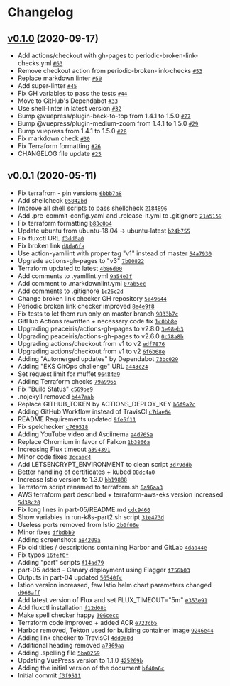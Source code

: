 # Changelog

## [v0.1.0](https://github.com/ruzickap/k8s-flagger-istio-flux/compare/v0.0.1...v0.1.0) (2020-09-17)

- Add actions/checkout with gh-pages to periodic-broken-link-checks.yml [`#63`](https://github.com/ruzickap/k8s-flagger-istio-flux/pull/63)
- Remove checkout action from periodic-broken-link-checks [`#53`](https://github.com/ruzickap/k8s-flagger-istio-flux/pull/53)
- Replace markdown linter [`#50`](https://github.com/ruzickap/k8s-flagger-istio-flux/pull/50)
- Add super-linter [`#45`](https://github.com/ruzickap/k8s-flagger-istio-flux/pull/45)
- Fix GH variables to pass the tests [`#44`](https://github.com/ruzickap/k8s-flagger-istio-flux/pull/44)
- Move to GitHub's Dependabot [`#33`](https://github.com/ruzickap/k8s-flagger-istio-flux/pull/33)
- Use shell-linter in latest version [`#32`](https://github.com/ruzickap/k8s-flagger-istio-flux/pull/32)
- Bump @vuepress/plugin-back-to-top from 1.4.1 to 1.5.0 [`#27`](https://github.com/ruzickap/k8s-flagger-istio-flux/pull/27)
- Bump @vuepress/plugin-medium-zoom from 1.4.1 to 1.5.0 [`#29`](https://github.com/ruzickap/k8s-flagger-istio-flux/pull/29)
- Bump vuepress from 1.4.1 to 1.5.0 [`#28`](https://github.com/ruzickap/k8s-flagger-istio-flux/pull/28)
- Fix markdown check [`#30`](https://github.com/ruzickap/k8s-flagger-istio-flux/pull/30)
- Fix Terraform formatting [`#26`](https://github.com/ruzickap/k8s-flagger-istio-flux/pull/26)
- CHANGELOG file update [`#25`](https://github.com/ruzickap/k8s-flagger-istio-flux/pull/25)

## v0.0.1 (2020-05-11)

- Fix terrafrom - pin versions [`6bbb7a8`](https://github.com/ruzickap/k8s-flagger-istio-flux/commit/6bbb7a8bcd1df530510cb995594f60e974ac3d4b)
- Add shellcheck [`05842bd`](https://github.com/ruzickap/k8s-flagger-istio-flux/commit/05842bd6b62f5111c979c495a8e8ffb0b838845a)
- Improve all shell scripts to pass shellcheck [`2184896`](https://github.com/ruzickap/k8s-flagger-istio-flux/commit/2184896b311ccc0d4c1d49f2baa24bc767d59858)
- Add .pre-commit-config.yaml and .release-it.yml to .gitignore [`21a5159`](https://github.com/ruzickap/k8s-flagger-istio-flux/commit/21a51599de47869992abd30e79928f8abb76cd26)
- Fix terraform formatting [`b83c0b4`](https://github.com/ruzickap/k8s-flagger-istio-flux/commit/b83c0b427b0b0cd8d3ec5f1e28c8dc4e4c0ef517)
- Update ubuntu from ubuntu-18.04 -&gt; ubuntu-latest [`b24b755`](https://github.com/ruzickap/k8s-flagger-istio-flux/commit/b24b755d66c76de4c0d770381b62f78b8ad7fa1e)
- Fix fluxctl URL [`f3dd0a0`](https://github.com/ruzickap/k8s-flagger-istio-flux/commit/f3dd0a0689f103fc7baf1d39a8e8eab34586ba44)
- Fix broken link [`d8da6fa`](https://github.com/ruzickap/k8s-flagger-istio-flux/commit/d8da6fa1f9820df0af454f5877b692f9402353e4)
- Use action-yamllint with proper tag "v1" instead of master [`54a7930`](https://github.com/ruzickap/k8s-flagger-istio-flux/commit/54a79308a4483420f3ba62e51155f544600037b9)
- Upgrade actions-gh-pages to "v3" [`7b00822`](https://github.com/ruzickap/k8s-flagger-istio-flux/commit/7b008228915896e0ec2f6fc9192eba6ee196a115)
- Terraform updated to latest [`4b86d00`](https://github.com/ruzickap/k8s-flagger-istio-flux/commit/4b86d0045477e3de085d3a37599ee134bb1f5554)
- Add comments to .yamllint.yml [`9a54e3f`](https://github.com/ruzickap/k8s-flagger-istio-flux/commit/9a54e3fdbc4586da9fed1a964cf078c80c15c2c4)
- Add comment to .markdownlint.yml [`07ab5ec`](https://github.com/ruzickap/k8s-flagger-istio-flux/commit/07ab5ec86d2eae458660d99df3ccef2809a2ff48)
- Add comments to .gitignore [`1c26c2d`](https://github.com/ruzickap/k8s-flagger-istio-flux/commit/1c26c2d94138a3900ad8398ea3b3e551bf398237)
- Change broken link checker GH repository [`5e49644`](https://github.com/ruzickap/k8s-flagger-istio-flux/commit/5e496449ade0e78ef8a4ad04cb07f0f0730826ab)
- Periodic broken link checker improved [`8e4e9f8`](https://github.com/ruzickap/k8s-flagger-istio-flux/commit/8e4e9f804869a7fa69816c4d22535088f1ea41ff)
- Fix tests to let them run only on master branch [`9833b7c`](https://github.com/ruzickap/k8s-flagger-istio-flux/commit/9833b7c49f679c331663b51525ccb0da7e38cd63)
- GitHub Actions rewritten + necessary code fix [`1c0bb8e`](https://github.com/ruzickap/k8s-flagger-istio-flux/commit/1c0bb8e204ff72e229a0bba5276647ec3ba1f64c)
- Upgrading peaceiris/actions-gh-pages to v2.8.0 [`3e98eb3`](https://github.com/ruzickap/k8s-flagger-istio-flux/commit/3e98eb3dd468bd7ad77ca52bf1ab06448fa13844)
- Upgrading peaceiris/actions-gh-pages to v2.6.0 [`0c78a8b`](https://github.com/ruzickap/k8s-flagger-istio-flux/commit/0c78a8b76c754adbdf9e84a2d34e8b3983389c2b)
- Upgrading actions/checkout from v1 to v2 [`edf7876`](https://github.com/ruzickap/k8s-flagger-istio-flux/commit/edf7876eb0380a7694ca0f74948acabba81d1594)
- Upgrading actions/checkout from v1 to v2 [`6f6b68e`](https://github.com/ruzickap/k8s-flagger-istio-flux/commit/6f6b68e317169fb1b20a5fd5ff1ee82e4af9a907)
- Adding "Automerged updates" by Dependabot [`73bc029`](https://github.com/ruzickap/k8s-flagger-istio-flux/commit/73bc0292c2faacdfdd5e933c278eaf09bf4736c4)
- Adding "EKS GitOps challenge" URL [`a443c24`](https://github.com/ruzickap/k8s-flagger-istio-flux/commit/a443c24c8d80db1bccbde432538f6f3390d4dd3e)
- Set request limit for muffet [`96484a9`](https://github.com/ruzickap/k8s-flagger-istio-flux/commit/96484a90ad842c7c06048b48a08d3c2431da5834)
- Adding Terraform checks [`79a9965`](https://github.com/ruzickap/k8s-flagger-istio-flux/commit/79a9965a173659aa2295831a2c85d4382f1b7cea)
- Fix "Build Status" [`c569be9`](https://github.com/ruzickap/k8s-flagger-istio-flux/commit/c569be9aff4c882b37bd12ef17aaf232232cf9df)
- .nojekyll removed [`b447aab`](https://github.com/ruzickap/k8s-flagger-istio-flux/commit/b447aab88891c27e4d440820695570ed94d3442d)
- Replace GITHUB_TOKEN by ACTIONS_DEPLOY_KEY [`b6f9a2c`](https://github.com/ruzickap/k8s-flagger-istio-flux/commit/b6f9a2c2407d54929171319bd6eadb878b001f00)
- Adding GitHub Workflow instead of TravisCI [`c7dae64`](https://github.com/ruzickap/k8s-flagger-istio-flux/commit/c7dae647fdf1ad360b82633124f5315cf91225a4)
- README Requirements updated [`9fe5f11`](https://github.com/ruzickap/k8s-flagger-istio-flux/commit/9fe5f115be939f8ceaee0887b1583dd3ae39d71b)
- Fix spelchecker [`c769518`](https://github.com/ruzickap/k8s-flagger-istio-flux/commit/c769518c0a99242dfb8106e34187dba35bd417ef)
- Adding YouTube video and Asciinema [`a4d765a`](https://github.com/ruzickap/k8s-flagger-istio-flux/commit/a4d765a46438da7e96cf2ec1824c40ba15674959)
- Replace Chromium in favor of Falkon [`1b3866a`](https://github.com/ruzickap/k8s-flagger-istio-flux/commit/1b3866a51e9f45d6de2d837fee662579103d958f)
- Increasing Flux timeout [`a394391`](https://github.com/ruzickap/k8s-flagger-istio-flux/commit/a3943918bba5d2a30200b61a2a3f3fef50a2c788)
- Minor code fixes [`3ccaad4`](https://github.com/ruzickap/k8s-flagger-istio-flux/commit/3ccaad46bc90b624d2890b083e748101bf2469bd)
- Add LETSENCRYPT_ENVIRONMENT to clean script [`3d79ddb`](https://github.com/ruzickap/k8s-flagger-istio-flux/commit/3d79ddb145a73f688936a97cf8712f3e9e23e4b5)
- Better handling of certificates + kubed [`08dc4a0`](https://github.com/ruzickap/k8s-flagger-istio-flux/commit/08dc4a0faec2c2094287a8a71d4114d302ad9a83)
- Increase Istio version to 1.3.0 [`bb19888`](https://github.com/ruzickap/k8s-flagger-istio-flux/commit/bb198880369a73748e113156f390b44e9abdde81)
- Terraform script renamed to terraform.sh [`6a96aa3`](https://github.com/ruzickap/k8s-flagger-istio-flux/commit/6a96aa3aed1ccf5cdd81747459553c759fd598da)
- AWS terraform part described + terraform-aws-eks version increased [`5d38c20`](https://github.com/ruzickap/k8s-flagger-istio-flux/commit/5d38c20ef977ac272d0148bc671d814ab9df000e)
- Fix long lines in part-05/README.md [`cdc9460`](https://github.com/ruzickap/k8s-flagger-istio-flux/commit/cdc9460d344dbc16d6a221752f9e92af83b8aebf)
- Show variables in run-k8s-part2.sh script [`31e473d`](https://github.com/ruzickap/k8s-flagger-istio-flux/commit/31e473dbe522af3a3eae50ec7aa25a3ed6be0780)
- Useless ports removed from Istio [`2b0f06e`](https://github.com/ruzickap/k8s-flagger-istio-flux/commit/2b0f06e985d24f4d7beab9c02191199e74445f2c)
- Minor fixes [`dfbdbb9`](https://github.com/ruzickap/k8s-flagger-istio-flux/commit/dfbdbb9b7dfb957dee4aeb682148f4581cfbc1c7)
- Adding screenshots [`a84209a`](https://github.com/ruzickap/k8s-flagger-istio-flux/commit/a84209a61918ceb3a87c06a16462e9ebb53ab70c)
- Fix old titles / descriptions containing Harbor and GitLab [`4daa44e`](https://github.com/ruzickap/k8s-flagger-istio-flux/commit/4daa44e3b7ce213bbd59ef6cd8c2609d655da026)
- Fix typos [`16fef0f`](https://github.com/ruzickap/k8s-flagger-istio-flux/commit/16fef0f4df95679e72f460c1e95006831fd796e5)
- Adding "part" scripts [`f14ad79`](https://github.com/ruzickap/k8s-flagger-istio-flux/commit/f14ad797e24ce54bebfee389d194a964aaeac7e9)
- part-05 added - Canary deployment using Flagger [`f756b03`](https://github.com/ruzickap/k8s-flagger-istio-flux/commit/f756b03f8ff3f137013e493bd0c192fc07cd7d08)
- Outputs in part-04 updated [`56540fc`](https://github.com/ruzickap/k8s-flagger-istio-flux/commit/56540fc2daa7afa1e7c9c5959adcd8e97af773fe)
- Istion version increased, few Istio helm chart parameters changed [`d968aff`](https://github.com/ruzickap/k8s-flagger-istio-flux/commit/d968affeab681e68a04a8cf7a603d7458d708102)
- Add latest version of Flux and set FLUX_TIMEOUT="5m" [`e353e91`](https://github.com/ruzickap/k8s-flagger-istio-flux/commit/e353e91966f29ff0bdd25f45eb83a9a28fee7c72)
- Add fluxctl installation [`f12d08b`](https://github.com/ruzickap/k8s-flagger-istio-flux/commit/f12d08ba28323c3d6193bcf4160bb499207e866b)
- Make spell checker happy [`306cecc`](https://github.com/ruzickap/k8s-flagger-istio-flux/commit/306ceccb43c35767ece9d5d529c034f570020fc8)
- Terraform code improved + added ACR [`e723cb5`](https://github.com/ruzickap/k8s-flagger-istio-flux/commit/e723cb5fa05a9eaacdcffa4e11bf8c79c05c6264)
- Harbor removed, Tekton used for building container image [`9246e44`](https://github.com/ruzickap/k8s-flagger-istio-flux/commit/9246e447c2d2ecdba8afdf24bd0c36eadc366170)
- Adding link checker to TravisCI [`4dd9a8d`](https://github.com/ruzickap/k8s-flagger-istio-flux/commit/4dd9a8dace4a1f4fc5f013b463b3981739339455)
- Additional heading removed [`a7369aa`](https://github.com/ruzickap/k8s-flagger-istio-flux/commit/a7369aaeb16cc0d77df563c9ad26f2594355faba)
- Adding .spelling file [`5ba0259`](https://github.com/ruzickap/k8s-flagger-istio-flux/commit/5ba025969d1de9b11638cc2de704d3e3a2959076)
- Updating VuePress version to 1.1.0 [`425269b`](https://github.com/ruzickap/k8s-flagger-istio-flux/commit/425269b7f1d77036c149e03cdaac834c6cd0f5a1)
- Adding the initial version of the document [`bf40a6c`](https://github.com/ruzickap/k8s-flagger-istio-flux/commit/bf40a6c2316d4d3a1cc8878268b16d5f8e4e74e8)
- Initial commit [`f3f9511`](https://github.com/ruzickap/k8s-flagger-istio-flux/commit/f3f9511b2b2875e62ccc44bda735683d19a22627)
